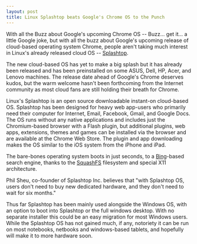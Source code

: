 ```yaml
---
layout: post
title: Linux Splashtop beats Google's Chrome OS to the Punch
---
```


With all the Buzz about Google's upcoming Chrome OS -- Buzz... get it... a little Google joke, but with all the buzz about Google's upcoming release of cloud-based operating system Chrome, people aren't taking much interest in Linux's already released cloud OS -- <a href="http://www.splashtop.com/">Splashtop</a>.

The new cloud-based OS has yet to make a big splash but it has already been released and has been preinstalled on some ASUS, Dell, HP, Acer, and Lenovo machines. The release date ahead of Google's Chrome deserves kudos, but the warm welcome hasn't been forthcoming from the Internet community as most cloud fans are still holding their breath for Chrome. 


Linux's Splashtop is an open source downloadable instant-on cloud-based OS. Splashtop has been designed for heavy web app-users who primarily need their computer for Internet, Email, Facebook, Gmail, and Google Docs.  The OS runs without any native applications and includes just the Chromium-based browser with a Flash plugin, but additional plugins, web apps, extensions, themes and games can be installed via the browser and are available at the Chrome Web Store. The plugin and app downloading makes the OS similar to the iOS system from the iPhone and iPad. 

The bare-bones operating system boots in just seconds, to a <a href="http://www.bing.com/">Bing</a>-based search engine, thanks to the <a href="http://squashfs.org/">SquashFS</a> filesystem and special X11 architecture.

Phil Sheu, co-founder of Splashtop Inc. believes that "with Splashtop OS, users don't need to buy new dedicated hardware, and they don't need to wait for six months." 

Thus far Splashtop has been mainly used alongside the Windows OS, with an option to boot into Splashtop or the full windows desktop. With no separate installer this could be an easy migration for most Windows users.  While the Splashtop OS has not gained much, if any, notoriety it can be run on most notebooks, netbooks and windows-based tablets, and hopefully will make it to more hardware soon.
